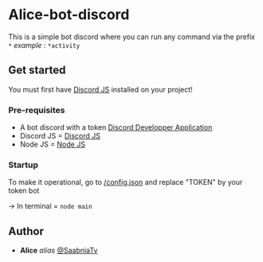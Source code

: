 # Alice-bot-discord

This is a simple bot discord where you can run any command via the prefix ``*``
_example_ : ``*activity``

## Get started

You must first have [Discord JS](https://discord.js.org/#/) installed on your project!

### Pre-requisites

- A bot discord with a token [Discord Developper Application](https://discord.com/developers/applications/726766282354982912/information)
- Discord JS = [Discord JS](https://discord.js.org/#/)
- Node JS = [Node JS](https://nodejs.org/en/)

### Startup

To make it operational, go to [/config.json](https://github.com/SaabniaTv/Alice-bot-discord/blob/main/config.json) and replace "TOKEN" by your token bot

-> In terminal = ``node main``

## Author

* **Alice** _alias_ [@SaabniaTv](https://github.com/SaabniaTv)

